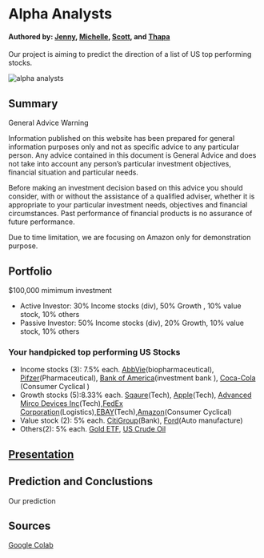 # Alpha Analysts
#### Authored by: [Jenny](https://github.com/jennyntd), [Michelle](https://github.com/MishQ666), [Scott](https://github.com/Bomegolf), and [Thapa](https://github.com/TribThapa)

Our project is aiming to predict the direction of a list of US top performing stocks. 

![alpha analysts](https://www.google.com/imgres?imgurl=https%3A%2F%2Fwww.wealthwithin.com.au%2Fpublic%2Fimg%2Ftrading-the-stock-market-for-profit.png&imgrefurl=https%3A%2F%2Fwww.wealthwithin.com.au%2Flearning-centre%2Fshare-trading-tips%2Ftrading-the-stock-market&tbnid=UZxn5G0w3guEQM&vet=12ahUKEwjytvCD5t3yAhUi1HMBHepjBLQQMygFegUIARDQAQ..i&docid=UkUiGTdOrd7rzM&w=450&h=300&q=stock%20trading&ved=2ahUKEwjytvCD5t3yAhUi1HMBHepjBLQQMygFegUIARDQAQ)

## Summary 

General Advice Warning 

Information published on this website has been prepared for general information purposes only and not as specific advice to any particular person. Any advice contained in this document is General Advice and does not take into account any person’s particular investment objectives, financial situation and particular needs.

Before making an investment decision based on this advice you should consider, with or without the assistance of a qualified adviser, whether it is appropriate to your particular investment needs, objectives and financial circumstances.  Past performance of financial products is no assurance of future performance.

Due to time limitation, we are focusing on Amazon only for demonstration purpose. 

## Portfolio 
$100,000 mimimum investment 
- Active Investor: 30% Income stocks (div), 50% Growth , 10% value stock, 10% others
- Passive Investor: 50% Income stocks (div), 20% Growth, 10% value stock, 10% others

### Your handpicked top performing US Stocks 
- Income stocks (3): 7.5% each.  [AbbVie](https://finance.yahoo.com/quote/ABBV/)(biopharmaceutical), [Pifzer](https://finance.yahoo.com/quote/PFE/)(Pharmaceutical), [Bank of America](https://finance.yahoo.com/quote/BAC/)(investment bank
), [Coca-Cola](https://finance.yahoo.com/quote/KO/)  (Consumer Cyclical
)
- Growth stocks (5):8.33% each.  [Sqaure](https://finance.yahoo.com/quote/SQ/)(Tech), [Apple](https://finance.yahoo.com/quote/AAPL/)(Tech), [Advanced Mirco Devices Inc](https://finance.yahoo.com/quote/AMD/)(Tech),[FedEx Corporation](https://finance.yahoo.com/quote/FDX/)(Logistics),[EBAY](https://finance.yahoo.com/quote/EBAY/)(Tech),[Amazon](https://finance.yahoo.com/quote/EBAY/)(Consumer Cyclical)
- Value stock (2): 5% each. [CitiGroup](https://finance.yahoo.com/quote/C/)(Bank), [Ford](https://finance.yahoo.com/quote/F/)(Auto manufacture)
- Others(2): 5% each. [Gold ETF](https://au.finance.yahoo.com/quote/GOLD.AX/), [US Crude Oil](https://finance.yahoo.com/quote/CL=F/) 


## [Presentation](https://github.com/MishQ666/Project_2/tree/main/Presentation)


## Prediction and Conclustions

Our prediction 

## Sources
[Google Colab](https://drive.google.com/drive/folders/1abuvNk-AlsIswHqVwza9GbKKlGb1UYDL)










